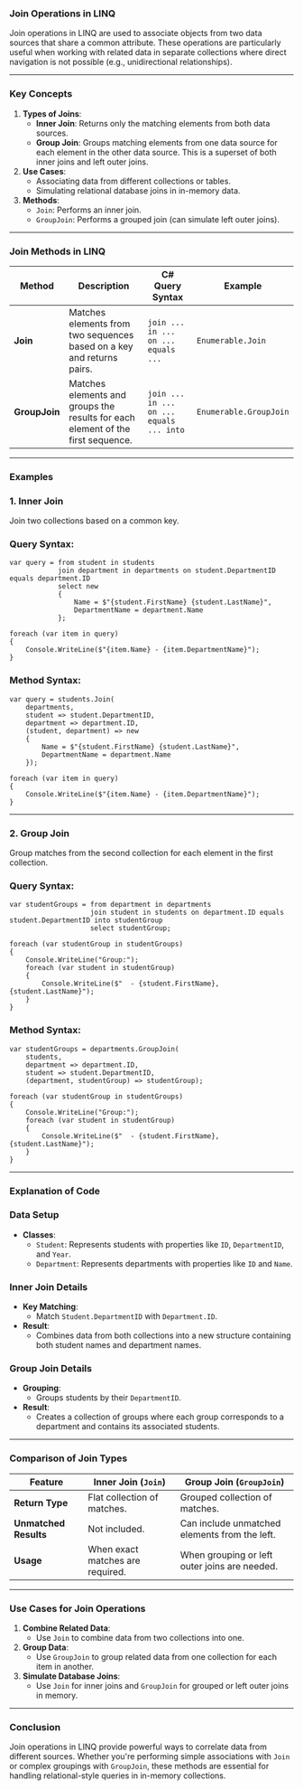 ### **Join Operations in LINQ**

Join operations in LINQ are used to associate objects from two data sources that share a common attribute. These
operations are particularly useful when working with related data in separate collections where direct navigation is not
possible (e.g., unidirectional relationships).

---

### **Key Concepts**

1.  **Types of Joins**:
    - **Inner Join**: Returns only the matching elements from both data sources.
    - **Group Join**: Groups matching elements from one data source for each element in the other data source. This is a
      superset of both inner joins and left outer joins.
2.  **Use Cases**:
    - Associating data from different collections or tables.
    - Simulating relational database joins in in-memory data.
3.  **Methods**:
    - `Join`: Performs an inner join.
    - `GroupJoin`: Performs a grouped join (can simulate left outer joins).

---

### **Join Methods in LINQ**

| **Method**    | **Description**                                                                 | **C# Query Syntax**                      | **Example**            |
| ------------- | ------------------------------------------------------------------------------- | ---------------------------------------- | ---------------------- |
| **Join**      | Matches elements from two sequences based on a key and returns pairs.           | `join ... in ... on ... equals ...`      | `Enumerable.Join`      |
| **GroupJoin** | Matches elements and groups the results for each element of the first sequence. | `join ... in ... on ... equals ... into` | `Enumerable.GroupJoin` |

---

### **Examples**

### **1\. Inner Join**

Join two collections based on a common key.

### Query Syntax:

```
var query = from student in students
            join department in departments on student.DepartmentID equals department.ID
            select new
            {
                Name = $"{student.FirstName} {student.LastName}",
                DepartmentName = department.Name
            };

foreach (var item in query)
{
    Console.WriteLine($"{item.Name} - {item.DepartmentName}");
}

```

### Method Syntax:

```
var query = students.Join(
    departments,
    student => student.DepartmentID,
    department => department.ID,
    (student, department) => new
    {
        Name = $"{student.FirstName} {student.LastName}",
        DepartmentName = department.Name
    });

foreach (var item in query)
{
    Console.WriteLine($"{item.Name} - {item.DepartmentName}");
}

```

---

### **2\. Group Join**

Group matches from the second collection for each element in the first collection.

### Query Syntax:

```
var studentGroups = from department in departments
                    join student in students on department.ID equals student.DepartmentID into studentGroup
                    select studentGroup;

foreach (var studentGroup in studentGroups)
{
    Console.WriteLine("Group:");
    foreach (var student in studentGroup)
    {
        Console.WriteLine($"  - {student.FirstName}, {student.LastName}");
    }
}

```

### Method Syntax:

```
var studentGroups = departments.GroupJoin(
    students,
    department => department.ID,
    student => student.DepartmentID,
    (department, studentGroup) => studentGroup);

foreach (var studentGroup in studentGroups)
{
    Console.WriteLine("Group:");
    foreach (var student in studentGroup)
    {
        Console.WriteLine($"  - {student.FirstName}, {student.LastName}");
    }
}

```

---

### **Explanation of Code**

### **Data Setup**

- **Classes**:
  - `Student`: Represents students with properties like `ID`, `DepartmentID`, and `Year`.
  - `Department`: Represents departments with properties like `ID` and `Name`.

### **Inner Join Details**

- **Key Matching**:
  - Match `Student.DepartmentID` with `Department.ID`.
- **Result**:
  - Combines data from both collections into a new structure containing both student names and department names.

### **Group Join Details**

- **Grouping**:
  - Groups students by their `DepartmentID`.
- **Result**:
  - Creates a collection of groups where each group corresponds to a department and contains its associated students.

---

### **Comparison of Join Types**

| **Feature**           | **Inner Join (`Join`)**          | **Group Join (`GroupJoin`)**                  |
| --------------------- | -------------------------------- | --------------------------------------------- |
| **Return Type**       | Flat collection of matches.      | Grouped collection of matches.                |
| **Unmatched Results** | Not included.                    | Can include unmatched elements from the left. |
| **Usage**             | When exact matches are required. | When grouping or left outer joins are needed. |

---

### **Use Cases for Join Operations**

1.  **Combine Related Data**:
    - Use `Join` to combine data from two collections into one.
2.  **Group Data**:
    - Use `GroupJoin` to group related data from one collection for each item in another.
3.  **Simulate Database Joins**:
    - Use `Join` for inner joins and `GroupJoin` for grouped or left outer joins in memory.

---

### **Conclusion**

Join operations in LINQ provide powerful ways to correlate data from different sources. Whether you're performing simple
associations with `Join` or complex groupings with `GroupJoin`, these methods are essential for handling
relational-style queries in in-memory collections.
